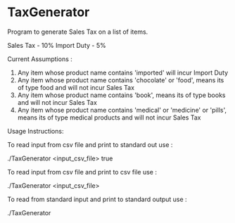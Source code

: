 # TaxGenerator

Program to generate Sales Tax on a list of items.


Sales Tax - 10%
Import Duty - 5%

Current Assumptions : 

1) Any item whose product name contains 'imported' will incur Import Duty
2) Any item whose product name contains 'chocolate' or 'food', means its of type food and will not incur Sales Tax
3) Any item whose product name contains 'book', means its of type books and will not incur Sales Tax
4) Any item whose product name contains 'medical' or 'medicine' or 'pills', means its of type medical products and will not incur Sales Tax



Usage Instructions:


To read input from csv file and print to standard out use : 

./TaxGenerator <input_csv_file> true

To read input from csv file and print to csv file use :

./TaxGenerator <input_csv_file>

To read from standard input and print to standard output use : 

./TaxGenerator
<Paste CSV Contents>



